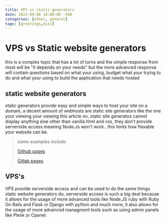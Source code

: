 ```yaml
---
title: VPS vs static generators
date: 2023-09-06 10:00:00 -500
categories: [other, general]
tags: [greetings,misc]
---
```


# VPS vs Static website generators
this is a complex topic that has a lot of turns and the simple response from most will be "it depends on your needs"
but the more advanced response will contain questions based on what your using, budget what your trying to do and what your using to build the application that needs hosted
## static website generators
static generators provide easy and simple ways to host your site on a domain, a decent amount of webhosts are static site generators like the one your viewing your viewing this article on, static site generatos cannot display anything else other than vanilla html and css, they don't provide serverside access meaning Node.Js won't work.. this limits how flexable your website can be.

> *some examples include*
>
> <a href="https://pages.github.com/">
>Github pages</a>
>
> <a href="https://gitlab.com/pages">Gitlab pages</a> 
## VPS's
VPS provide serverside access
and can be used to do the same things static website generators do, serverside access is such a big deal because it allows for the usage of more advanced tools like Node.JS ruby with Ruby On Rails and Flask or Django with python and much more, it also allows for the usage  of more advanced managment tools such as using admin panels like Plesk or Cpanel.

